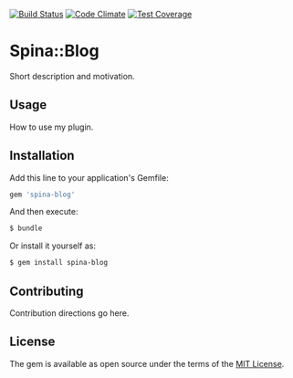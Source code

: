 [![Build Status](https://travis-ci.org/initforthe/spina-blog.svg?branch=master)](https://travis-ci.org/initforthe/spina-blog) [![Code Climate](https://codeclimate.com/github/codeclimate/codeclimate/badges/gpa.svg)](https://codeclimate.com/github/codeclimate/codeclimate) [![Test Coverage](https://codeclimate.com/github/codeclimate/codeclimate/badges/coverage.svg)](https://codeclimate.com/github/codeclimate/codeclimate/coverage)

# Spina::Blog
Short description and motivation.

## Usage
How to use my plugin.

## Installation
Add this line to your application's Gemfile:

```ruby
gem 'spina-blog'
```

And then execute:
```bash
$ bundle
```

Or install it yourself as:
```bash
$ gem install spina-blog
```

## Contributing
Contribution directions go here.

## License
The gem is available as open source under the terms of the [MIT License](http://opensource.org/licenses/MIT).
